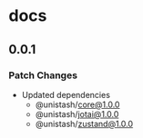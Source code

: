 # docs

## 0.0.1

### Patch Changes

- Updated dependencies
  - @unistash/core@1.0.0
  - @unistash/jotai@1.0.0
  - @unistash/zustand@1.0.0
